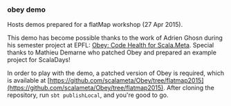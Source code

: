 ### obey demo

Hosts demos prepared for a flatMap workshop (27 Apr 2015).

This demo has become possible thanks to the work of Adrien Ghosn during his semester project at EPFL: [Obey: Code Health for Scala.Meta](http://infoscience.epfl.ch/record/204804). Special thanks to Mathieu Demarne who patched Obey and prepared an example project for ScalaDays!

In order to play with the demo, a patched version of Obey is required, which is available at [https://github.com/scalameta/Obey/tree/flatmap2015](https://github.com/scalameta/Obey/tree/flatmap2015). After cloning the repository, run `sbt publishLocal`, and you're good to go.
